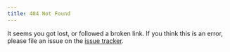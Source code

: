 ```yaml
---
title: 404 Not Found
---
```


It seems you got lost, or followed a broken link. If you think this is an error,
please file an issue on the [issue tracker](https://github.com/Solonarv/solonarv.com/issues).